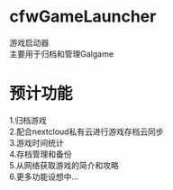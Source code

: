 # cfwGameLauncher
游戏启动器  
主要用于归档和管理Galgame
# 预计功能  
1.归档游戏  
2.配合nextcloud私有云进行游戏存档云同步  
3.游戏时间统计  
4.存档管理和备份  
5.从网络获取游戏的简介和攻略  
6.更多功能设想中...